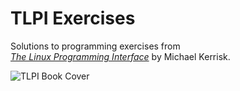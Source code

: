 # TLPI Exercises

Solutions to programming exercises from  
[*The Linux Programming Interface*](https://man7.org/tlpi/) by Michael Kerrisk.

![TLPI Book Cover](https://man7.org/tlpi/cover/TLPI-front-cover.png)
